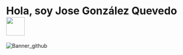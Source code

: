 <h1>Hola, soy Jose González Quevedo <img src="https://acortar.link/PrxtFA" width="50"></h1> 

![Banner_github](https://github.com/JosseGonnza/jossegonnza/assets/149838507/4775cd18-4684-4c2f-8739-77b6c98806ba)




<!-- 

**JosseGonnza/jossegonnza** is a ✨ _special_ ✨ repository because its `README.md` (this file) appears on your GitHub profile.

Here are some ideas to get you started:

- 🔭 I’m currently working on ...
- 🌱 I’m currently learning ...
- 👯 I’m looking to collaborate on ...
- 🤔 I’m looking for help with ...
- 💬 Ask me about ...
- 📫 How to reach me: ...
- 😄 Pronouns: ...
- ⚡ Fun fact: ...
-->
